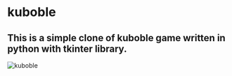 # kuboble
## This is a simple clone of kuboble game written in python with tkinter library.


![kuboble](https://user-images.githubusercontent.com/36081580/219970561-f9e407c2-1607-46c8-846c-a998b9fecd50.png)
